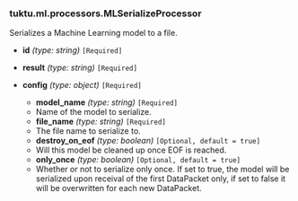### tuktu.ml.processors.MLSerializeProcessor
Serializes a Machine Learning model to a file.

  * **id** *(type: string)* `[Required]`

  * **result** *(type: string)* `[Required]`

  * **config** *(type: object)* `[Required]`

    * **model_name** *(type: string)* `[Required]`
    - Name of the model to serialize.

    * **file_name** *(type: string)* `[Required]`
    - The file name to serialize to.

    * **destroy_on_eof** *(type: boolean)* `[Optional, default = true]`
    - Will this model be cleaned up once EOF is reached.

    * **only_once** *(type: boolean)* `[Optional, default = true]`
    - Whether or not to serialize only once. If set to true, the model will be serialized upon receival of the first DataPacket only, if set to false it will be overwritten for each new DataPacket.

